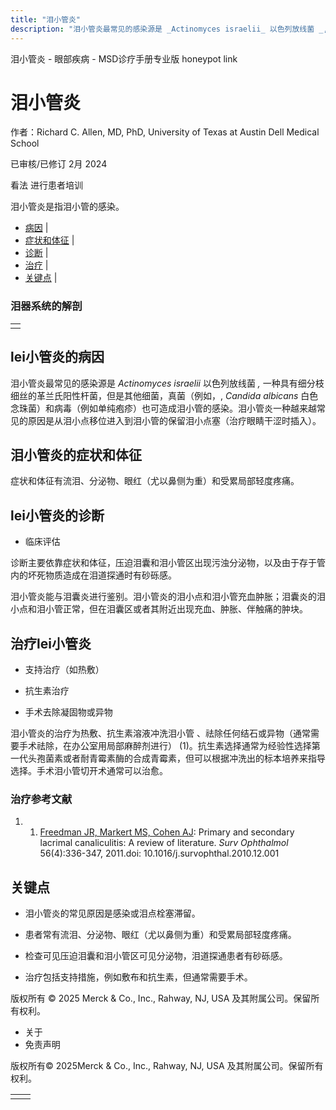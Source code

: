 ```yaml
---
title: "泪小管炎"
description: "泪小管炎最常见的感染源是 _Actinomyces israelii_ 以色列放线菌 _,_ 一种具有细分枝细丝的革兰氏阳性杆菌，但是其他细菌，真菌（例如，, _Candida albicans_ 白色念珠菌）和病毒（例如单纯疱疹）也可造成泪小管的感染。泪小管炎一种越来越常见的原因是从泪小点移位进入到泪小管的保留泪小点塞（治疗眼睛干涩时插入）。"
---
```


﻿泪小管炎 \- 眼部疾病 \- MSD诊疗手册专业版 honeypot link

# 泪小管炎

作者：Richard C. Allen, MD, PhD, University of Texas at Austin Dell Medical School

已审核/已修订 2月 2024

看法 进行患者培训

泪小管炎是指泪小管的感染。

- [病因](#病因_v27274427_zh) \|
- [症状和体征](#症状和体征_v27274432_zh) \|
- [诊断](#诊断_v27274435_zh) \|
- [治疗](#治疗_v27274444_zh) \|
- [关键点](#关键点_v27274455_zh) \|

### 泪器系统的解剖

|     |
| --- |
|  |

## lei小管炎的病因

泪小管炎最常见的感染源是 _Actinomyces israelii_ 以色列放线菌 _,_ 一种具有细分枝细丝的革兰氏阳性杆菌，但是其他细菌，真菌（例如，, _Candida albicans_ 白色念珠菌）和病毒（例如单纯疱疹）也可造成泪小管的感染。泪小管炎一种越来越常见的原因是从泪小点移位进入到泪小管的保留泪小点塞（治疗眼睛干涩时插入）。

## 泪小管炎的症状和体征

症状和体征有流泪、分泌物、眼红（尤以鼻侧为重）和受累局部轻度疼痛。

## lei小管炎的诊断

- 临床评估


诊断主要依靠症状和体征，压迫泪囊和泪小管区出现污浊分泌物，以及由于存于管内的坏死物质造成在泪道探通时有砂砾感。

泪小管炎能与泪囊炎进行鉴别。泪小管炎的泪小点和泪小管充血肿胀；泪囊炎的泪小点和泪小管正常，但在泪囊区或者其附近出现充血、肿胀、伴触痛的肿块。

## 治疗lei小管炎

- 支持治疗（如热敷）

- 抗生素治疗

- 手术去除凝固物或异物


泪小管炎的治疗为热敷、抗生素溶液冲洗泪小管 、祛除任何结石或异物（通常需要手术祛除，在办公室用局部麻醉剂进行） (1)。抗生素选择通常为经验性选择第一代头孢菌素或者耐青霉素酶的合成青霉素，但可以根据冲洗出的标本培养来指导选择。手术泪小管切开术通常可以治愈。

### 治疗参考文献

1. 1. [Freedman JR, Markert MS, Cohen AJ](https://pubmed.ncbi.nlm.nih.gov/21620429/): Primary and secondary lacrimal canaliculitis: A review of literature. _Surv Ophthalmol_ 56(4):336-347, 2011.doi: 10.1016/j.survophthal.2010.12.001


## 关键点

- 泪小管炎的常见原因是感染或泪点栓塞滞留。

- 患者常有流泪、分泌物、眼红（尤以鼻侧为重）和受累局部轻度疼痛。

- 检查可见压迫泪囊和泪小管区可见分泌物，泪道探通患者有砂砾感。

- 治疗包括支持措施，例如敷布和抗生素，但通常需要手术。




版权所有 © 2025
Merck & Co., Inc., Rahway, NJ, USA 及其附属公司。保留所有权利。

- 关于
- 免责声明

版权所有© 2025Merck & Co., Inc., Rahway, NJ, USA 及其附属公司。保留所有权利。

|     |     |
| --- | --- |
|  |  |